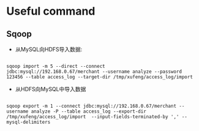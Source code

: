 Useful command
==================

Sqoop
-----------------
* 从MySQL向HDFS导入数据: 
<pre><code>
sqoop import -m 5 --direct --connect jdbc:mysql://192.168.0.67/merchant --username analyze --password 123456 --table access_log --target-dir /tmp/xufeng/access_log/import
</code></pre>
* 从HDFS向MySQL中导入数据
<pre><code>
sqoop export -m 1 --connect jdbc:mysql://192.168.0.67/merchant --username analyze -P --table access_log --export-dir /tmp/xufeng/access_log/import  --input-fields-terminated-by ',' --mysql-delimiters
</code></pre>
